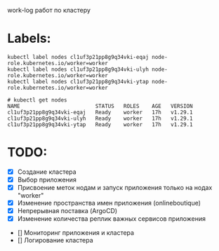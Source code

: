 work-log работ по кластеру

# Labels:
```
kubectl label nodes cl1uf3p21pp8g9q34vki-eqaj node-role.kubernetes.io/worker=worker
kubectl label nodes cl1uf3p21pp8g9q34vki-ulyh node-role.kubernetes.io/worker=worker
kubectl label nodes cl1uf3p21pp8g9q34vki-ytap node-role.kubernetes.io/worker=worker

# kubectl get nodes
NAME                        STATUS   ROLES    AGE   VERSION
cl1uf3p21pp8g9q34vki-eqaj   Ready    worker   17h   v1.29.1
cl1uf3p21pp8g9q34vki-ulyh   Ready    worker   17h   v1.29.1
cl1uf3p21pp8g9q34vki-ytap   Ready    worker   17h   v1.29.1
```
# TODO: 
 - [x] Создание кластера
 - [x] Выбор приложения
 - [x] Присвоение меток нодам и запуск приложения только на нодах "worker"
 - [x] Изменение пространства имен приложения (onlineboutique)
 - [x] Непрерывная поставка (ArgoCD)
 - [x] Изменение количества реплик важных сервисов приложения
 - [] Мониторинг приложения и кластера
 - [] Логирование кластера
